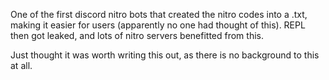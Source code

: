 One of the first discord nitro bots that created the nitro codes into a .txt, making it easier for users (apparently no one had thought of this). REPL then got leaked, and lots of nitro servers benefitted from this.


Just thought it was worth writing this out, as there is no background to this at all.
